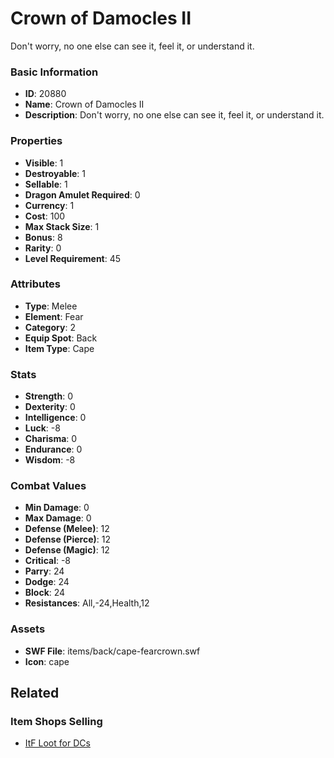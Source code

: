 # Crown of Damocles II

Don't worry, no one else can see it, feel it, or understand it.

### Basic Information

- **ID**: 20880
- **Name**: Crown of Damocles II
- **Description**: Don&#039;t worry, no one else can see it, feel it, or understand it.

### Properties

- **Visible**: 1
- **Destroyable**: 1
- **Sellable**: 1
- **Dragon Amulet Required**: 0
- **Currency**: 1
- **Cost**: 100
- **Max Stack Size**: 1
- **Bonus**: 8
- **Rarity**: 0
- **Level Requirement**: 45

### Attributes

- **Type**: Melee
- **Element**: Fear
- **Category**: 2
- **Equip Spot**: Back
- **Item Type**: Cape

### Stats

- **Strength**: 0
- **Dexterity**: 0
- **Intelligence**: 0
- **Luck**: -8
- **Charisma**: 0
- **Endurance**: 0
- **Wisdom**: -8

### Combat Values

- **Min Damage**: 0
- **Max Damage**: 0
- **Defense (Melee)**: 12
- **Defense (Pierce)**: 12
- **Defense (Magic)**: 12
- **Critical**: -8
- **Parry**: 24
- **Dodge**: 24
- **Block**: 24
- **Resistances**: All,-24,Health,12

### Assets

- **SWF File**: items/back/cape-fearcrown.swf
- **Icon**: cape

## Related

### Item Shops Selling

- [ItF Loot for DCs](../item-shops/744-itf-loot-for-dcs.md)

